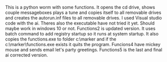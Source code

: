 This is a python worm with some functions. It opens the cd drive, shows couple messageboxes plays a tune and copies itself to all removable drives and creates the autorun.inf files to all removable drives.
I used Visual studio code with the ai. Theres also the executable have not tried it yet. Should maybe work in windows 10 or not.
Functions2 is updated version. It uses batch command to add registry startup so it runs at system startup. It also copies the functions.exe to folder c:\marker and if the c:\marker\functions.exe exists
it quits the program. Funcions4 have mickey mouse and sends email let's party greetings. Functions5 is the last and final ai corrected version.

